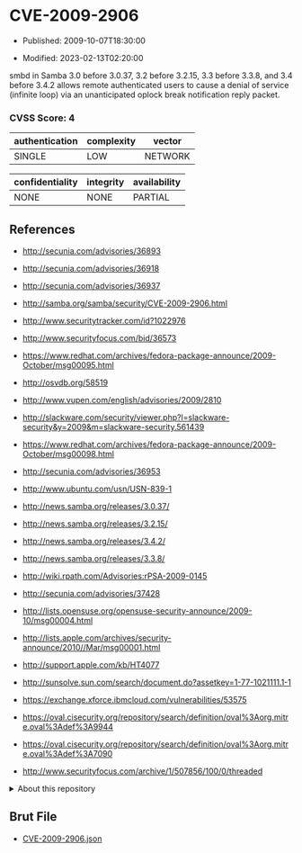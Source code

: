 # CVE-2009-2906

- Published: 2009-10-07T18:30:00

- Modified: 2023-02-13T02:20:00

smbd in Samba 3.0 before 3.0.37, 3.2 before 3.2.15, 3.3 before 3.3.8, and 3.4 before 3.4.2 allows remote authenticated users to cause a denial of service (infinite loop) via an unanticipated oplock break notification reply packet.

### CVSS Score: **4**

| authentication | complexity | vector |
| --- | --- | --- |
| SINGLE | LOW | NETWORK |

| confidentiality | integrity | availability |
| --- | --- | --- |
| NONE | NONE | PARTIAL |

## References

* http://secunia.com/advisories/36893

* http://secunia.com/advisories/36918

* http://secunia.com/advisories/36937

* http://samba.org/samba/security/CVE-2009-2906.html

* http://www.securitytracker.com/id?1022976

* http://www.securityfocus.com/bid/36573

* https://www.redhat.com/archives/fedora-package-announce/2009-October/msg00095.html

* http://osvdb.org/58519

* http://www.vupen.com/english/advisories/2009/2810

* http://slackware.com/security/viewer.php?l=slackware-security&y=2009&m=slackware-security.561439

* https://www.redhat.com/archives/fedora-package-announce/2009-October/msg00098.html

* http://secunia.com/advisories/36953

* http://www.ubuntu.com/usn/USN-839-1

* http://news.samba.org/releases/3.0.37/

* http://news.samba.org/releases/3.2.15/

* http://news.samba.org/releases/3.4.2/

* http://news.samba.org/releases/3.3.8/

* http://wiki.rpath.com/Advisories:rPSA-2009-0145

* http://secunia.com/advisories/37428

* http://lists.opensuse.org/opensuse-security-announce/2009-10/msg00004.html

* http://lists.apple.com/archives/security-announce/2010//Mar/msg00001.html

* http://support.apple.com/kb/HT4077

* http://sunsolve.sun.com/search/document.do?assetkey=1-77-1021111.1-1

* https://exchange.xforce.ibmcloud.com/vulnerabilities/53575

* https://oval.cisecurity.org/repository/search/definition/oval%3Aorg.mitre.oval%3Adef%3A9944

* https://oval.cisecurity.org/repository/search/definition/oval%3Aorg.mitre.oval%3Adef%3A7090

* http://www.securityfocus.com/archive/1/507856/100/0/threaded

<details>
<summary>About this repository</summary> 

  This repository is part of the project [Live Hack CVE](https://github.com/Live-Hack-CVE). Main website can be found [www.live-hack.org](https://www.live-hack.org) 
  
  Made by [Sn0wAlice](https://github.com/Sn0wAlice) for the people that care about security and need to have a feed of the latest CVEs. Hope you enjoy it, don't forget to star the repo and follow me on [Twitter](https://twitter.com/Sn0wAlice) and [Github](https://github.com/Sn0wAlice). And that is my [personnal website](https://www.alice-snow.me/)

  - [Home Page](https://github.com/Live-Hack-CVE)
  - [Framework](https://github.com/Live-Hack-CVE/cve-framework)
  - [CVE database](https://github.com/Live-Hack-CVE/full_database)
  - [Changelog](https://github.com/Live-Hack-CVE/Changelog)
</details>

## Brut File

* [CVE-2009-2906.json](https://raw.githubusercontent.com/Live-Hack-CVE/full_database/main/cves/2009/CVE-2009-2906.json)

